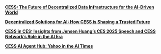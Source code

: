 [**CESS: The Future of Decentralized Data Infrastructure for the AI-Driven World**](CESS-De-Data-Infra-4-AI.md)

[**Decentralized Solutions for AI: How CESS is Shaping a Trusted Future**](How-CESS-is-Shaping-a-Trusted-Future.md)

[**CESS in CES: Insights from Jensen Huang’s CES 2025 Speech and CESS Network’s Role in the AI Era**](CES-CESS-2025.md)

[**CESS AI Agent Hub: Yahoo in the AI Times**](AI-Agent-Hub.md)

